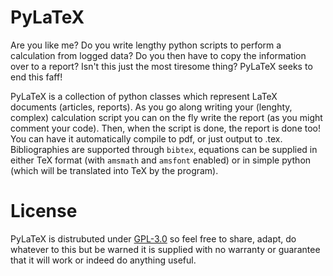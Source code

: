# PyLaTeX

Are you like me? Do you write lengthy python scripts to perform a calculation from logged data? Do you then have to copy the information over to a report? Isn't this just the most tiresome thing? PyLaTeX seeks to end this faff!

PyLaTeX is a collection of python classes which represent LaTeX documents (articles, reports). As you go along writing your (lenghty, complex) calculation script you can on the fly write the report (as you might comment your code). Then, when the script is done, the report is done too! You can have it automatically compile to pdf, or just output to .tex. Bibliographies are supported through `bibtex`, equations can be supplied in either TeX format (with `amsmath` and `amsfont` enabled) or in simple python (which will be translated into TeX by the program).

# License
PyLaTeX is distrubuted under [GPL-3.0](https://www.gnu.org/licenses/gpl-3.0.en.html) so feel free to share, adapt, do whatever to this but be warned it is supplied with no warranty or guarantee that it will work or indeed do anything useful.